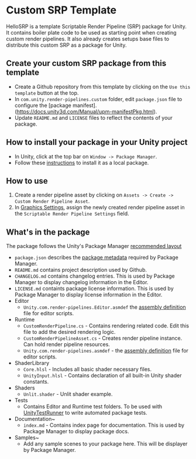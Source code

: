# Custom SRP Template
HelloSRP is a template Scriptable Render Pipeline (SRP) package for Unity.
It contains boiler plate code to be used as starting point when creating custom render pipelines.
It also already creates setups base files to distribute this custom SRP as a package for Unity.

## Create your custom SRP package from this template
+ Create a Github repository from this template by clicking on the `Use this template` button at the top.
+ In `com.unity.render-pipelines.custom` folder, edit `package.json` file to configure the [package manifest].(https://docs.unity3d.com/Manual/upm-manifestPkg.html).
+ Update `README.md` and `LICENSE` files to reflect the contents of your package.

## How to install your package in your Unity project
+ In Unity, click at the top bar on `Window -> Package Manager`. 
+ Follow these [instructions](https://docs.unity3d.com/Manual/upm-ui-local.html) to install it as a local package.

## How to use

1) Create a render pipeline asset by clicking on `Assets -> Create -> Custom Render Pipeline Asset`.
2) In [Graphics Settings](https://docs.unity3d.com/Manual/class-GraphicsSettings.html), assign the newly created render pipeline asset in the `Scriptable Render Pipeline Settings` field.

## What's in the package

The package follows the Unity's Package Manager [recommended layout](https://docs.unity3d.com/Manual/cus-layout.html)
+ `package.json` describes the [package metadata](https://docs.unity3d.com/Manual/upm-manifestPkg.html) required by Package Manager.
+ `README.md` contains project description used by Github.
+ `CHANGELOG.md` contains changelog entries. This is used by Package Manager to display changelog information in the Editor.
+ `LICENSE.md` containts package license information. This is used by Package Manager to display license information in the Editor.
+ Editor
    + `Unity.com.render-pipelines.Editor.asmdef` the [assembly definition](https://docs.unity3d.com/Manual/ScriptCompilationAssemblyDefinitionFiles.html) file for editor scripts.
+ Runtime
    + `CustomRenderPipeline.cs` -  Contains rendering related code. Edit this file to add the desired rendering logic.
    + `CustomRenderPipelineAsset.cs` - Creates render pipeline instance. Can hold render pipeline resources.
    + `Unity.com.render-pipelines.asmdef` - the [assembly definition](https://docs.unity3d.com/Manual/ScriptCompilationAssemblyDefinitionFiles.html) file for editor scripts.
+ ShaderLibrary
    + `Core.hlsl` - Includes all basic shader necessary files.
    + `UnityInput.hlsl` - Contains declaration of all built-in Unity shader constants.
+ Shaders
    + `Unlit.shader` - Unlit shader example.
+ Tests
    + Contains Editor and Runtime test folders. To be used with [UnityTestRunner](https://docs.unity3d.com/2020.1/Documentation/Manual/testing-editortestsrunner.html) to write automated package tests.
+ Documentation~
    + `index.md` - Contains index page for documentation. This is used by Package Manager to display package docs.
+ Samples~
    + Add any sample scenes to your package here. This will be displayer by Package Manager.
